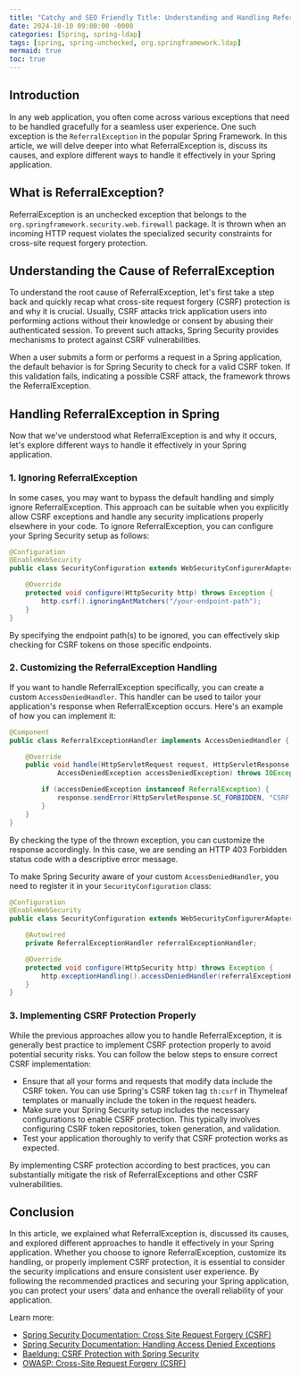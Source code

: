 ```yaml
---
title: "Catchy and SEO Friendly Title: Understanding and Handling ReferralException in Spring Framework"
date: 2024-10-10 09:00:00 -0000
categories: [Spring, spring-ldap]
tags: [spring, spring-unchecked, org.springframework.ldap]
mermaid: true
toc: true
---
```



## Introduction
In any web application, you often come across various exceptions that need to be handled gracefully for a seamless user experience. One such exception is the `ReferralException` in the popular Spring Framework. In this article, we will delve deeper into what ReferralException is, discuss its causes, and explore different ways to handle it effectively in your Spring application.

## What is ReferralException?
ReferralException is an unchecked exception that belongs to the `org.springframework.security.web.firewall` package. It is thrown when an incoming HTTP request violates the specialized security constraints for cross-site request forgery protection. 

## Understanding the Cause of ReferralException
To understand the root cause of ReferralException, let's first take a step back and quickly recap what cross-site request forgery (CSRF) protection is and why it is crucial. Usually, CSRF attacks trick application users into performing actions without their knowledge or consent by abusing their authenticated session. To prevent such attacks, Spring Security provides mechanisms to protect against CSRF vulnerabilities.

When a user submits a form or performs a request in a Spring application, the default behavior is for Spring Security to check for a valid CSRF token. If this validation fails, indicating a possible CSRF attack, the framework throws the ReferralException.

## Handling ReferralException in Spring
Now that we've understood what ReferralException is and why it occurs, let's explore different ways to handle it effectively in your Spring application.

### 1. Ignoring ReferralException
In some cases, you may want to bypass the default handling and simply ignore ReferralException. This approach can be suitable when you explicitly allow CSRF exceptions and handle any security implications properly elsewhere in your code. To ignore ReferralException, you can configure your Spring Security setup as follows:

```java
@Configuration
@EnableWebSecurity
public class SecurityConfiguration extends WebSecurityConfigurerAdapter {

    @Override
    protected void configure(HttpSecurity http) throws Exception {
        http.csrf().ignoringAntMatchers("/your-endpoint-path");
    }
}
```

By specifying the endpoint path(s) to be ignored, you can effectively skip checking for CSRF tokens on those specific endpoints.

### 2. Customizing the ReferralException Handling
If you want to handle ReferralException specifically, you can create a custom `AccessDeniedHandler`. This handler can be used to tailor your application's response when ReferralException occurs. Here's an example of how you can implement it:

```java
@Component
public class ReferralExceptionHandler implements AccessDeniedHandler {

    @Override
    public void handle(HttpServletRequest request, HttpServletResponse response,
            AccessDeniedException accessDeniedException) throws IOException {

        if (accessDeniedException instanceof ReferralException) {
            response.sendError(HttpServletResponse.SC_FORBIDDEN, "CSRF Detection Failed");
        }
    }
}
```

By checking the type of the thrown exception, you can customize the response accordingly. In this case, we are sending an HTTP 403 Forbidden status code with a descriptive error message.

To make Spring Security aware of your custom `AccessDeniedHandler`, you need to register it in your `SecurityConfiguration` class:

```java
@Configuration
@EnableWebSecurity
public class SecurityConfiguration extends WebSecurityConfigurerAdapter {

    @Autowired
    private ReferralExceptionHandler referralExceptionHandler;

    @Override
    protected void configure(HttpSecurity http) throws Exception {
        http.exceptionHandling().accessDeniedHandler(referralExceptionHandler);
    }
}
```

### 3. Implementing CSRF Protection Properly
While the previous approaches allow you to handle ReferralException, it is generally best practice to implement CSRF protection properly to avoid potential security risks. You can follow the below steps to ensure correct CSRF implementation:

- Ensure that all your forms and requests that modify data include the CSRF token. You can use Spring's CSRF token tag `th:csrf` in Thymeleaf templates or manually include the token in the request headers.
- Make sure your Spring Security setup includes the necessary configurations to enable CSRF protection. This typically involves configuring CSRF token repositories, token generation, and validation.
- Test your application thoroughly to verify that CSRF protection works as expected.

By implementing CSRF protection according to best practices, you can substantially mitigate the risk of ReferralExceptions and other CSRF vulnerabilities.

## Conclusion
In this article, we explained what ReferralException is, discussed its causes, and explored different approaches to handle it effectively in your Spring application. Whether you choose to ignore ReferralException, customize its handling, or properly implement CSRF protection, it is essential to consider the security implications and ensure consistent user experience. By following the recommended practices and securing your Spring application, you can protect your users' data and enhance the overall reliability of your application.

Learn more:
- [Spring Security Documentation: Cross Site Request Forgery (CSRF)](https://docs.spring.io/spring-security/site/docs/current/reference/html5/#servlet-csrf)
- [Spring Security Documentation: Handling Access Denied Exceptions](https://docs.spring.io/spring-security/site/docs/current/reference/html5/#servlet-access-deny-handler)
- [Baeldung: CSRF Protection with Spring Security](https://www.baeldung.com/spring-security-csrf)
- [OWASP: Cross-Site Request Forgery (CSRF)](https://owasp.org/www-community/attacks/csrf)